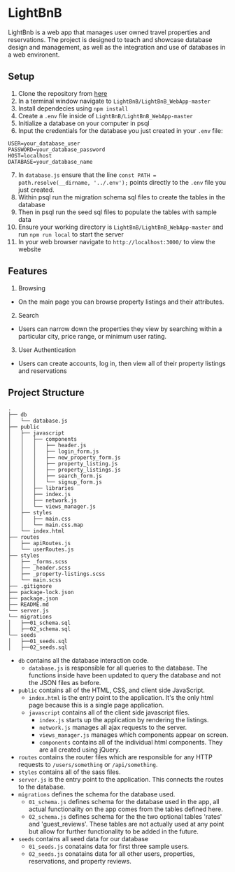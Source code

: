 # LightBnB
LightBnb is a web app that manages user owned travel properties and reservations. The project is designed to teach and showcase database design
and management, as well as the integration and use of databases in a web environent.

## Setup
1. Clone the repository from [here](https://github.com/spence914/LightBnB) 
2. In a terminal window navigate to `LightBnB/LightBnB_WebApp-master`
3. Install dependecies using `npm install`
4. Create a `.env` file inside of `LightBnB/LightBnB_WebApp-master`
5. Initialize a database on your computer in psql
6. Input the credentials for the database you just created in your `.env` file:
```
USER=your_database_user
PASSWORD=your_database_password
HOST=localhost
DATABASE=your_database_name
```
7. In `database.js` ensure that the line `const PATH = path.resolve(__dirname, '../.env');` points directly to the `.env` file you just created.
8. Within psql run the migration schema sql files to create the tables in the database
9. Then in psql run the seed sql files to populate the tables with sample data
10. Ensure your working directory is `LightBnB/LightBnB_WebApp-master` and run `npm run local` to start the server
11. In your web browser navigate to `http://localhost:3000/` to view the website 


## Features
1. Browsing
- On the main page you can browse property listings and their attributes.

2. Search
- Users can narrow down the properties they view by searching within a particular city, price range, or minimum user rating.

3. User Authentication
- Users can create accounts, log in, then view all of their property listings and reservations

## Project Structure

```
.
├── db
│   └── database.js
├── public
│   ├── javascript
│   │   ├── components 
│   │   │   ├── header.js
│   │   │   ├── login_form.js
│   │   │   ├── new_property_form.js
│   │   │   ├── property_listing.js
│   │   │   ├── property_listings.js
│   │   │   ├── search_form.js
│   │   │   └── signup_form.js
│   │   ├── libraries
│   │   ├── index.js
│   │   ├── network.js
│   │   └── views_manager.js
│   ├── styles
│   │   ├── main.css
│   │   └── main.css.map
│   └── index.html
├── routes
│   ├── apiRoutes.js
│   └── userRoutes.js
├── styles  
│   ├── _forms.scss
│   ├── _header.scss
│   ├── _property-listings.scss
│   └── main.scss
├── .gitignore
├── package-lock.json
├── package.json
├── README.md
└── server.js
└── migrations
│   ├──01_schema.sql
│   ├──02_schema.sql
└── seeds
│   ├──01_seeds.sql
│   ├──02_seeds.sql
```

* `db` contains all the database interaction code.
  * `database.js` is responsible for all queries to the database. The functions inside have been updated to query the database and not the JSON files as before.
* `public` contains all of the HTML, CSS, and client side JavaScript. 
  * `index.html` is the entry point to the application. It's the only html page because this is a single page application.
  * `javascript` contains all of the client side javascript files.
    * `index.js` starts up the application by rendering the listings.
    * `network.js` manages all ajax requests to the server.
    * `views_manager.js` manages which components appear on screen.
    * `components` contains all of the individual html components. They are all created using jQuery.
* `routes` contains the router files which are responsible for any HTTP requests to `/users/something` or `/api/something`. 
* `styles` contains all of the sass files. 
* `server.js` is the entry point to the application. This connects the routes to the database.
* `migrations` defines the schema for the database used.
  * `01_schema.js` defines schema for the database used in the app, all actual functionality on the app comes from the tables defined here.
  * `02_schema.js` defines schema for the the two optional tables 'rates' and 'guest_reviews'. These tables are not actually used at any point but allow
                   for further functionality to be added in the future.
* `seeds` contains all seed data for our database
  * `01_seeds.js` conatains data for first three sample users.
  * `02_seeds.js` conatains data for all other users, properties, reservations, and property reviews.
